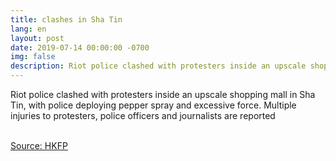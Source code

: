 ```yaml
---
title: clashes in Sha Tin
lang: en
layout: post
date: 2019-07-14 00:00:00 -0700
img: false
description: Riot police clashed with protesters inside an upscale shopping mall in Sha Tin, with police deploying pepper spray and excessive force. Multiple injuries to protesters, police officers and journalists are reported
---
```


Riot police clashed with protesters inside an upscale shopping mall in Sha Tin, with police deploying pepper spray and excessive force. Multiple injuries to protesters, police officers and journalists are reported

<br>[Source: HKFP](https://www.hongkongfp.com/2019/07/14/hong-kong-anti-extradition-law-demo-turns-ugly-riot-police-deploy-pepper-spray-inside-mall-clear-protesters/)